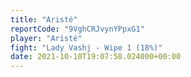 ```yaml
---
title: "Aristé"
reportCode: "9VghCRJvynYPpxG1"
player: "Aristé"
fight: "Lady Vashj - Wipe 1 (18%)"
date: 2021-10-10T19:07:58.024000+00:00
---
```

